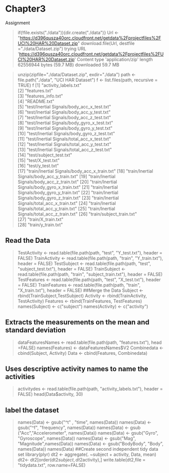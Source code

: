 # Chapter3
Assignment
> if(!file.exists("./data")){dir.create("./data")}
> Url <- "https://d396qusza40orc.cloudfront.net/getdata%2Fprojectfiles%2FUCI%20HAR%20Dataset.zip"
> download.file(Url, destfile ="./data/Dataset.zip")
trying URL 'https://d396qusza40orc.cloudfront.net/getdata%2Fprojectfiles%2FUCI%20HAR%20Dataset.zip'
Content type 'application/zip' length 62556944 bytes (59.7 MB)
downloaded 59.7 MB

> unzip(zipfile="./data/Dataset.zip", exdir="./data")
> path <- file.path("./data", "UCI HAR Dataset")
> f <- list.files(path, recursive = TRUE)
> f
 [1] "activity_labels.txt"                         
 [2] "features.txt"                                
 [3] "features_info.txt"                           
 [4] "README.txt"                                  
 [5] "test/Inertial Signals/body_acc_x_test.txt"   
 [6] "test/Inertial Signals/body_acc_y_test.txt"   
 [7] "test/Inertial Signals/body_acc_z_test.txt"   
 [8] "test/Inertial Signals/body_gyro_x_test.txt"  
 [9] "test/Inertial Signals/body_gyro_y_test.txt"  
[10] "test/Inertial Signals/body_gyro_z_test.txt"  
[11] "test/Inertial Signals/total_acc_x_test.txt"  
[12] "test/Inertial Signals/total_acc_y_test.txt"  
[13] "test/Inertial Signals/total_acc_z_test.txt"  
[14] "test/subject_test.txt"                       
[15] "test/X_test.txt"                             
[16] "test/y_test.txt"                             
[17] "train/Inertial Signals/body_acc_x_train.txt" 
[18] "train/Inertial Signals/body_acc_y_train.txt" 
[19] "train/Inertial Signals/body_acc_z_train.txt" 
[20] "train/Inertial Signals/body_gyro_x_train.txt"
[21] "train/Inertial Signals/body_gyro_y_train.txt"
[22] "train/Inertial Signals/body_gyro_z_train.txt"
[23] "train/Inertial Signals/total_acc_x_train.txt"
[24] "train/Inertial Signals/total_acc_y_train.txt"
[25] "train/Inertial Signals/total_acc_z_train.txt"
[26] "train/subject_train.txt"                     
[27] "train/X_train.txt"                           
[28] "train/y_train.txt"  
## Read the Data                         
> TestActivity <- read.table(file.path(path, "test", "Y_test.txt"), header = FALSE)
> TrainActivity <- read.table(file.path(path, "train", "Y_train.txt"), header = FALSE)
> TestSubject <- read.table(file.path(path, "test", "subject_test.txt"), header = FALSE)
> TrainSubject <- read.table(file.path(path, "train", "subject_train.txt"), header = FALSE)
> TestFeatures <- read.table(file.path(path, "test", "X_test.txt"), header = FALSE)
> TrainFeatures <- read.table(file.path(path, "train", "X_train.txt"), header = FALSE)
##Merge the Data
> Subject <- rbind(TrainSubject,TestSubject)
> Activity <- rbind(TrainActivity, TestActivity)
> Features <- rbind(TrainFeatures, TestFeatures)
> names(Subject) <- c("subject")
> names(Activity) <- c("activity") 
## Extracts the measurements on the mean and standard deviation
> dataFeaturesNames <- read.table(file.path(path, "features.txt"), head =FALSE)
> names(Features) <- dataFeaturesNames$V2
> Combinedata <- cbind(Subject, Activity)
> Data <- cbind(Features, Combinedata)
## Uses descriptive activity names to name the activities
> activitydes <- read.table(file.path(path, "activity_labels.txt"), header = FALSE)
> head(Data$activity, 30)
## label the dataset
> names(Data) <- gsub("^t" , "time", names(Data))
> names(Data) <- gsub("^f", "frequency", names(Data))
> names(Data) <- gsub ("Acc","Accelerometer", names(Data))
> names(Data) <- gsub("Gyro", "Gyroscope", names(Data))
> names(Data) <- gsub("Mag", "Magnitude",names(Data))
> names(Data) <- gsub("BodyBody", "Body", names(Data))
> names(Data)
##Create second independent tidy data set
> library(plyr)
> dt2 <- aggregate(. ~subject + activity, Data, mean)
> dt2<- dt2[order(dt2$subject, dt2$activity),]
> write.table(dt2,file = "tidydata.txt", row.name=FALSE)
